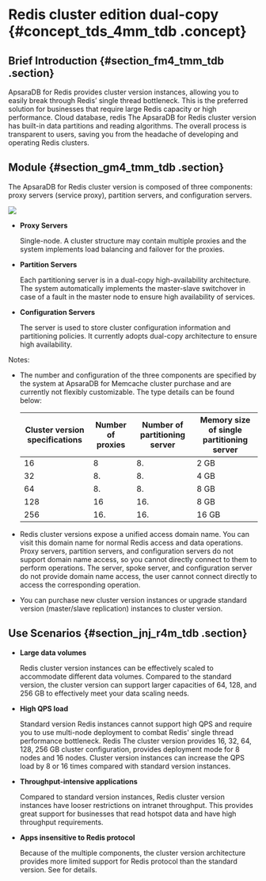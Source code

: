 # Redis cluster edition dual-copy {#concept_tds_4mm_tdb .concept}

## Brief Introduction {#section_fm4_tmm_tdb .section}

ApsaraDB for Redis provides cluster version instances, allowing you to easily break through Redis’ single thread bottleneck. This is the preferred solution for businesses that require large Redis capacity or high performance. Cloud database, redis The ApsaraDB for Redis cluster version has built-in data partitions and reading algorithms. The overall process is transparent to users, saving you from the headache of developing and operating Redis clusters.

## Module {#section_gm4_tmm_tdb .section}

The ApsaraDB for Redis cluster version is composed of three components: proxy servers \(service proxy\), partition servers, and configuration servers.

![](images/880_en-US_source.png)

-   **Proxy Servers**

    Single-node. A cluster structure may contain multiple proxies and the system implements load balancing and failover for the proxies.

-   **Partition Servers**

    Each partitioning server is in a dual-copy high-availability architecture. The system automatically implements the master-slave switchover in case of a fault in the master node to ensure high availability of services.

-   **Configuration Servers**

    The server is used to store cluster configuration information and partitioning policies. It currently adopts dual-copy architecture to ensure high availability.


Notes:

-   The number and configuration of the three components are specified by the system at ApsaraDB for Memcache cluster purchase and are currently not flexibly customizable. The type details can be found below:

    |Cluster version specifications|Number of proxies|Number of partitioning server|Memory size of single partitioning server|
    |------------------------------|-----------------|-----------------------------|-----------------------------------------|
    |16|8|8.|2 GB|
    |32|8.|8.|4 GB|
    |64|8.|8.|8 GB|
    |128|16|16.|8 GB|
    |256|16.|16.|16 GB|

-   Redis cluster versions expose a unified access domain name. You can visit this domain name for normal Redis access and data operations. Proxy servers, partition servers, and configuration servers do not support domain name access, so you cannot directly connect to them to perform operations. The server, spoke server, and configuration server do not provide domain name access, the user cannot connect directly to access the corresponding operation.
-   You can purchase new cluster version instances or upgrade standard version \(master/slave replication\) instances to cluster version.

## Use Scenarios {#section_jnj_r4m_tdb .section}

-   **Large data volumes**

    Redis cluster version instances can be effectively scaled to accommodate different data volumes. Compared to the standard version, the cluster version can support larger capacities of 64, 128, and 256 GB to effectively meet your data scaling needs.

-   **High QPS load**

    Standard version Redis instances cannot support high QPS and require you to use multi-node deployment to combat Redis' single thread performance bottleneck. Redis The cluster version provides 16, 32, 64, 128, 256 GB cluster configuration, provides deployment mode for 8 nodes and 16 nodes. Cluster version instances can increase the QPS load by 8 or 16 times compared with standard version instances.

-   **Throughput-intensive applications**

    Compared to standard version instances, Redis cluster version instances have looser restrictions on intranet throughput. This provides great support for businesses that read hotspot data and have high throughput requirements.

-   **Apps insensitive to Redis protocol**

    Because of the multiple components, the cluster version architecture provides more limited support for Redis protocol than the standard version. See for details.


